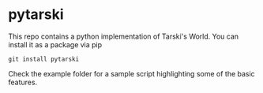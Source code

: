 # pytarski

This repo contains a python implementation of Tarski's World. You can install it as a package via pip

```[bash]
git install pytarski
```

Check the example folder for a sample script highlighting some of the basic features.

